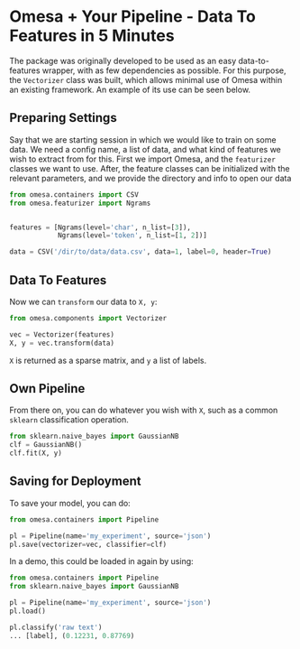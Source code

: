 # Omesa + Your Pipeline - Data To Features in 5 Minutes

The package was originally developed to be used as an easy data-to-features
wrapper, with as few dependencies as possible. For this purpose, the
`Vectorizer` class was built, which allows minimal use of Omesa within an
existing framework. An example of its use can be seen below.


## Preparing Settings

Say that we are starting session in which we would like to train on some data.
We need a config name, a list of data, and what kind of features we wish to
extract from for this. First we import Omesa, and the `featurizer` classes
we want to use. After, the feature classes can be initialized with the relevant
parameters, and we provide the directory and info to open our data

``` python
from omesa.containers import CSV
from omesa.featurizer import Ngrams


features = [Ngrams(level='char', n_list=[3]),
            Ngrams(level='token', n_list=[1, 2])]

data = CSV('/dir/to/data/data.csv', data=1, label=0, header=True)
```


## Data To Features

Now we can `transform` our data to `X, y`:

``` python
from omesa.components import Vectorizer

vec = Vectorizer(features)
X, y = vec.transform(data)
```

`X` is returned as a sparse matrix, and `y` a list of labels.


## Own Pipeline

From there on, you can do whatever you wish with `X`, such as a common `sklearn`
classification operation.

``` python
from sklearn.naive_bayes import GaussianNB
clf = GaussianNB()
clf.fit(X, y)
```


## Saving for Deployment

To save your model, you can do:

``` python
from omesa.containers import Pipeline

pl = Pipeline(name='my_experiment', source='json')
pl.save(vectorizer=vec, classifier=clf)
```

In a demo, this could be loaded in again by using:

``` python
from omesa.containers import Pipeline
from sklearn.naive_bayes import GaussianNB

pl = Pipeline(name='my_experiment', source='json')
pl.load()

pl.classify('raw text')
... [label], (0.12231, 0.87769)
```
